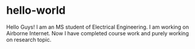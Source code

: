 # hello-world
Hello Guys!
I am an MS student of Electrical Engineering. I am working on Airborne Internet.
Now I have completed course work and purely working on research topic.
